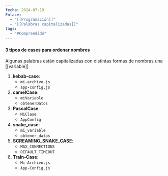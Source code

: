 ```yaml
---
fecha: 2024-07-19
Enlace:
  - "[[Programación]]"
  - "[[Palabras capitalizadas]]"
tags:
  - "#Comprendido"
---
```

#### 3 tipos de cases para ordenar nombres
Algunas palabras están capitalizadas con distintas formas de nombras una [[variable]]
1. **kebab-case**:
    - `mi-archivo.js` 
    - `app-config.js`
1. **camelCase**:
    - `miVariable` 
    - `obtenerDatos`
1. **PascalCase**:
    - `MiClase` 
    - `AppConfig`
1. **snake_case**:
    - `mi_variable` 
    - `obtener_datos`
1. **SCREAMING_SNAKE_CASE**:
    - `MAX_CONNECTIONS` 
    - `DEFAULT_TIMEOUT`
1. **Train-Case**:
    - `Mi-Archivo.js` 
    - `App-Config.js`
